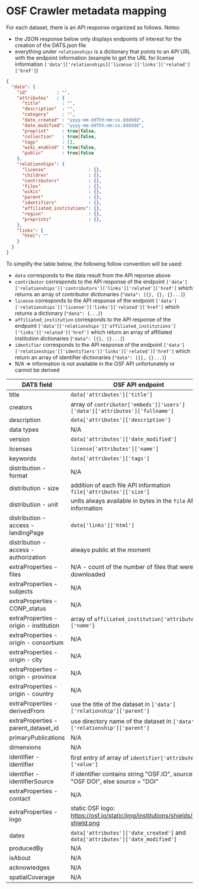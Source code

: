 # OSF Crawler metadata mapping

For each dataset, there is an API response organized as follows.
Notes: 
  - the JSON response below only displays endpoints of interest for the creation of the DATS.json file
  - everything under `relationships` is a dictionary that points to an API URL with the endpoint information 
  (example to get the URL for license information `['data']['relationships]['license']['links']['related']['href']`)
```json
{
  "data": {
    "id"           : "",
    "attributes"   : {
      "title"        : "",
      "description"  : "",
      "category"     : "",
      "date_created" : "yyyy-mm-ddThh:mm:ss.dddddd",
      "date_modified": "yyyy-mm-ddThh:mm:ss.dddddd",
      "preprint"     : true|false,
      "collection"   : true|false,
      "tags"         : [],
      "wiki_enabled" : true|false,
      "public"       : true|false
    },
    "relationships": {
      "license"                : {},
      "children"               : {},
      "contributors"           : {},
      "files"                  : {},
      "wikis"                  : {},
      "parent"                 : {},
      "identifiers"            : {},
      "affiliated_institutions": {},
      "region"                 : {},
      "preprints"              : {},
    },
    "links": {
      "html": ""
    }
  }
}

```

To simplify the table below, the following follow convention will be used:

- `data` corresponds to the data result from the API reponse above
- `contributor` corresponds to the API response of the endpoint `['data']['relationships']['contributors']['links']['related']['href']` 
which returns an array of contributor dictionaries (`"data": [{}, {}, {}...]`)
- `license` corresponds to the API response of the endpoint `['data']['relationships']['license']['links']['related']['href']`
which returns a dictionary (`"data": {...}`)
- `affiliated_institution` corresponds to the API response of the endpoint `['data']['relationships']['affiliated_institutions']['links']['related']['href']`
which return an array of affiliated institution dictionaries (`"data": [{}, {}...]`)
- `identifier` corresponds to the API response of the endpoint `['data']['relationships']['identifiers']['links']['related']['href']`
which return an array of identifier dictionaries (`"data": [{}, {}...]`)
- N/A => information is not available in the OSF API unfortunately or cannot be derived

| DATS field                              | OSF API endpoint                                                               | 
| --------------------------------------- | ------------------------------------------------------------------------------ | 
| title                                   | `data['attributes']['title']`                                                  | 
| creators                                | array of `contributor['embeds']['users']['data']['attributes']['fullname']`    | 
| description                             | `data['attributes']['description']`                                            | 
| data types                              | N/A                                                                            | 
| version                                 | `data['attributes']['date_modified']`                                          | 
| licenses                                | `license['attributes']['name']`                                                | 
| keywords                                | `data['attributes']['tags']`                                                   | 
| distribution - format                   | N/A                                                                            | 
| distribution - size                     | addition of each file API information `file['attributes']['size']`             | 
| distribution - unit                     | units always available in bytes in the `file` API information                  | 
| distribution - access - landingPage     | `data['links']['html']`                                                        | 
| distribution - access - authorization   | always public at the moment                                                    | 
| extraProperties - files                 | N/A - count of the number of files that were downloaded                        | 
| extraProperties - subjects              | N/A                                                                            | 
| extraProperties - CONP_status           | N/A                                                                            | 
| extraProperties - origin - institution  | array of `affiliated_institution['attributes']['name']`                        | 
| extraProperties - origin - consortium   | N/A                                                                            | 
| extraProperties - origin - city         | N/A                                                                            | 
| extraProperties - origin - province     | N/A                                                                            | 
| extraProperties - origin - country      | N/A                                                                            | 
| extraProperties - derivedFrom           | use the title of the dataset in `['data']['relationship']['parent']`           | 
| extraProperties - parent_dataset_id     | use directory name of the dataset in `['data']['relationship']['parent']`      | 
| primaryPublications                     | N/A                                                                            | 
| dimensions                              | N/A                                                                            | 
| identifier - identifier                 | first entry of array of `identifier['attributes']['value']`                    |                                                           |
| identifier - identifierSource           | if identifier contains string "OSF.IO", source = "OSF DOI", else source = "DOI"|
| extraProperties - contact               | N/A                                                                            |
| extraProperties - logo                  | static OSF logo: https://osf.io/static/img/institutions/shields/cos-shield.png | 
| dates                                   | `data['attributes']['date_created']` and `data['attributes']['date_modified']` |
| producedBy                              | N/A                                                                            | 
| isAbout                                 | N/A                                                                            | 
| acknowledges                            | N/A                                                                            | 
| spatialCoverage                         | N/A                                                                            | 

